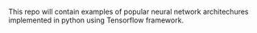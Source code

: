 
This repo will contain examples of popular neural network architechures implemented in python using Tensorflow framework.
